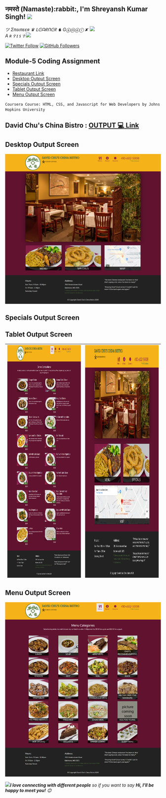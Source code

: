 <h2>नमस्ते (Namaste):rabbit:, I'm Shreyansh Kumar Singh! <img src="https://media.giphy.com/media/12oufCB0MyZ1Go/giphy.gif" width="50"></h2>
<img align='right' src="https://media.giphy.com/media/12BYUePgtn7sis/giphy.gif" width="230">
<p><em>ツ Σπɢιπεεя ♛ ᒪᕮᗩᖇᑎᕮᖇ ♞ Gⓐⓜⓔⓡ ✘ A ʀ ✞ ɪ ꜱ ✞ <img src="https://media.giphy.com/media/WUlplcMpOCEmTGBtBW/giphy.gif" width="30"> 
</em></p>

[![Twitter Follow](https://img.shields.io/twitter/follow/GURU_Shreyansh?&style=social)](https://twitter.com/intent/user?screen_name=GURU_Shreyansh)
[![GitHub Followers](https://img.shields.io/github/followers/guru-shreyansh?label=Follow%20Me%21&style=social&link=https://github.com/guru-shreyansh)](https://github.com/guru-shreyansh)

## Module-5 Coding Assignment

- [Restaurant Link](https://guru-shreyansh.github.io/WebDev_JHU_HTML-CSS-JS/Module-5_Restaurant/index4.html)
- [Desktop Output Screen](#desktop-output-screen)
- [Specials Output Screen](#specials-output-screen)
- [Tablet Output Screen](#tablet-output-screen)
- [Menu Output Screen](#menu-output-screen)

`Coursera Course: HTML, CSS, and Javascript for Web Developers by Johns Hopkins University`

## David Chu's China Bistro : [OUTPUT :computer: Link](https://guru-shreyansh.github.io/WebDev_JHU_HTML-CSS-JS/Module-5_Restaurant/index4.html)
## Desktop Output Screen
![Desktop Output Screen](Output-Screenshot-DESKTOP.jpg)

## Specials Output Screen
## Tablet Output Screen

| <img src="Output-Screenshot-SPECIALS.jpg" width=500 height=750> | <img src="Output-Screenshot-TABLET.jpg" width=500 height=750> |
|:---:|:---:|

## Menu Output Screen
![Menu Output Screen](Output-Screenshot-MENU.jpg)

<img src="https://media.giphy.com/media/LnQjpWaON8nhr21vNW/giphy.gif" width="60"><em><b>I love connecting with different people</b> so if you want to say <b>Hi, I'll be happy to meet you!</b> 😊</em>
